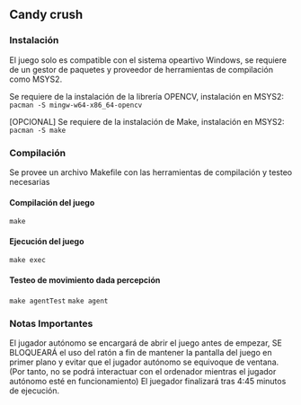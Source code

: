 ## Candy crush
### Instalación
El juego solo es compatible con el sistema opeartivo Windows, se requiere de 
un gestor de paquetes y proveedor de herramientas de compilación como MSYS2.

Se requiere de la instalación de la librería OPENCV, instalación en MSYS2:
`pacman -S mingw-w64-x86_64-opencv`

[OPCIONAL] Se requiere de la instalación de Make, instalación en MSYS2:
`pacman -S make`

### Compilación
Se provee un archivo Makefile con las herramientas de compilación y testeo necesarias

#### Compilación del juego
`make`

#### Ejecución del juego
`make exec`

#### Testeo de movimiento dada percepción
`make agentTest`
`make agent`

### Notas Importantes
El jugador autónomo se encargará de abrir el juego antes de empezar, SE BLOQUEARÁ
el uso del ratón a fin de mantener la pantalla del juego en primer plano y evitar
que el jugador autónomo se equivoque de ventana. (Por tanto, no se podrá
interactuar con el ordenador mientras el jugador autónomo esté en funcionamiento)
El juegador finalizará tras 4:45 minutos de ejecución.